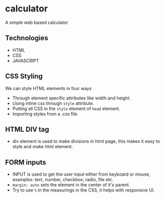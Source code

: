 # calculator
A simple web based calculator

## Technologies
- HTML
- CSS
- JAVASCRIPT

## CSS Styling
We can style HTML elements in four ways

- Through element specific attributes like width and height.
- Using inline css through `style` attribute.
- Putting all CSS in the `style` element of `head` element.
- Importing styles from a .css file.

## HTML DIV tag
- div element is used to make divisions in html page, this makes it easy to style and make html element.


## FORM inputs

- INPUT is used to get the user input either from keyboard or mouse, examples: text, number, checkbox, radio, file etc.
- `margin: auto`  sets the element in the center of it's parent.
- Try to use `%` in the measurings in the CSS, it helps with responsive UI.
